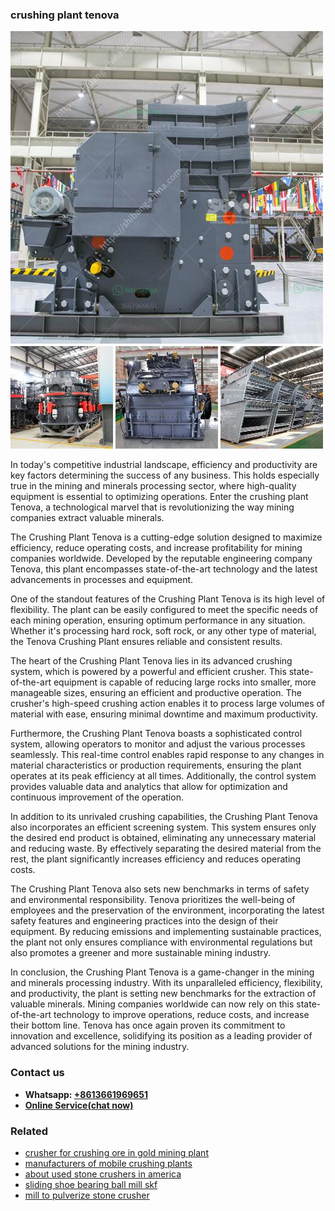 <h3>crushing plant tenova</h3><img src='1706755716.jpg' alt=''><p>In today's competitive industrial landscape, efficiency and productivity are key factors determining the success of any business. This holds especially true in the mining and minerals processing sector, where high-quality equipment is essential to optimizing operations. Enter the crushing plant Tenova, a technological marvel that is revolutionizing the way mining companies extract valuable minerals.</p><p>The Crushing Plant Tenova is a cutting-edge solution designed to maximize efficiency, reduce operating costs, and increase profitability for mining companies worldwide. Developed by the reputable engineering company Tenova, this plant encompasses state-of-the-art technology and the latest advancements in processes and equipment.</p><p>One of the standout features of the Crushing Plant Tenova is its high level of flexibility. The plant can be easily configured to meet the specific needs of each mining operation, ensuring optimum performance in any situation. Whether it's processing hard rock, soft rock, or any other type of material, the Tenova Crushing Plant ensures reliable and consistent results.</p><p>The heart of the Crushing Plant Tenova lies in its advanced crushing system, which is powered by a powerful and efficient crusher. This state-of-the-art equipment is capable of reducing large rocks into smaller, more manageable sizes, ensuring an efficient and productive operation. The crusher's high-speed crushing action enables it to process large volumes of material with ease, ensuring minimal downtime and maximum productivity.</p><p>Furthermore, the Crushing Plant Tenova boasts a sophisticated control system, allowing operators to monitor and adjust the various processes seamlessly. This real-time control enables rapid response to any changes in material characteristics or production requirements, ensuring the plant operates at its peak efficiency at all times. Additionally, the control system provides valuable data and analytics that allow for optimization and continuous improvement of the operation.</p><p>In addition to its unrivaled crushing capabilities, the Crushing Plant Tenova also incorporates an efficient screening system. This system ensures only the desired end product is obtained, eliminating any unnecessary material and reducing waste. By effectively separating the desired material from the rest, the plant significantly increases efficiency and reduces operating costs.</p><p>The Crushing Plant Tenova also sets new benchmarks in terms of safety and environmental responsibility. Tenova prioritizes the well-being of employees and the preservation of the environment, incorporating the latest safety features and engineering practices into the design of their equipment. By reducing emissions and implementing sustainable practices, the plant not only ensures compliance with environmental regulations but also promotes a greener and more sustainable mining industry.</p><p>In conclusion, the Crushing Plant Tenova is a game-changer in the mining and minerals processing industry. With its unparalleled efficiency, flexibility, and productivity, the plant is setting new benchmarks for the extraction of valuable minerals. Mining companies worldwide can now rely on this state-of-the-art technology to improve operations, reduce costs, and increase their bottom line. Tenova has once again proven its commitment to innovation and excellence, solidifying its position as a leading provider of advanced solutions for the mining industry.</p><h3>Contact us</h3><ul><li><strong>Whatsapp:&nbsp;<a href="https://wa.me/8613661969651">+8613661969651</a></strong></li><li><a href="https://swt.shibang-china.com/?git&amp;zhl&amp;crushing plant tenova"><strong>Online Service(chat now)</strong></a></li></ul><h3>Related</h3><ul><li><a href='crusher for crushing ore in gold mining plant.md'>crusher for crushing ore in gold mining plant</a></li><li><a href='manufacturers of mobile crushing plants.md'>manufacturers of mobile crushing plants</a></li><li><a href='about used stone crushers in america.md'>about used stone crushers in america</a></li><li><a href='sliding shoe bearing ball mill skf.md'>sliding shoe bearing ball mill skf</a></li><li><a href='mill to pulverize stone crusher.md'>mill to pulverize stone crusher</a></li></ul>